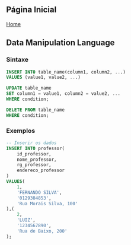 ## Página Inicial

[Home](../index.md)


## Data Manipulation Language

### Sintaxe

```sql
INSERT INTO table_name(column1, column2, ...)
VALUES (value1, value2, ...)

UPDATE table_name
SET column1 = value1, column2 = value2, ...
WHERE condition;

DELETE FROM table_name
WHERE condition;
```
### Exemplos
```sql
-- Inserir os dados
INSERT INTO professor(
	id_professor,
	nome_professor,
	rg_professor,
	endereco_professor
)
VALUES(
	1,
	'FERNANDO SILVA',
	'0129384853',
	'Rua Morais Silva, 100'
),(
	2,
	'LUIZ',
	'1234567890',
	'Rua de Baixo, 200'
);
```
